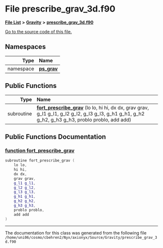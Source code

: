 
# File prescribe\_grav\_3d.f90


[**File List**](files.md) **>** [**Gravity**](dir_fdbf5007869eac89a42b1cd44aeda050.md) **>** [**prescribe\_grav\_3d.f90**](Source_2Gravity_2prescribe__grav__3d_8f90.md)

[Go to the source code of this file.](Source_2Gravity_2prescribe__grav__3d_8f90_source.md)












## Namespaces

| Type | Name |
| ---: | :--- |
| namespace | [**ps\_grav**](namespaceps__grav.md) <br> |






## Public Functions

| Type | Name |
| ---: | :--- |
|  subroutine | [**fort\_prescribe\_grav**](Source_2Gravity_2prescribe__grav__3d_8f90.md#function-fort-prescribe-grav) (lo lo, hi hi, dx dx, grav grav, g\_l1 g\_l1, g\_l2 g\_l2, g\_l3 g\_l3, g\_h1 g\_h1, g\_h2 g\_h2, g\_h3 g\_h3, problo problo, add add) <br> |








## Public Functions Documentation


### <a href="#function-fort-prescribe-grav" id="function-fort-prescribe-grav">function fort\_prescribe\_grav </a>


```cpp
subroutine fort_prescribe_grav (
    lo lo,
    hi hi,
    dx dx,
    grav grav,
    g_l1 g_l1,
    g_l2 g_l2,
    g_l3 g_l3,
    g_h1 g_h1,
    g_h2 g_h2,
    g_h3 g_h3,
    problo problo,
    add add
) 
```



------------------------------
The documentation for this class was generated from the following file `/home/uni06/cosmo/cbehren2/Nyx/axionyx/Source/Gravity/prescribe_grav_3d.f90`